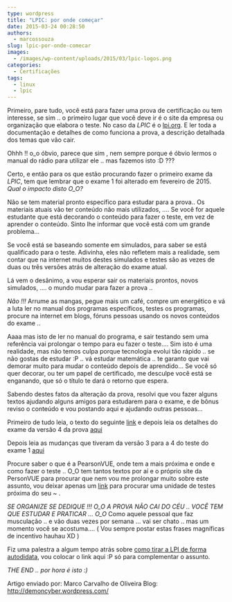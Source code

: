 ```yaml
---
type: wordpress
title: "LPIC: por onde começar"
date: 2015-03-24 00:28:50
authors:
  - marcossouza
slug: lpic-por-onde-comecar
images:
  - /images/wp-content/uploads/2015/03/lpic-logos.png
categories:
  - Certificações
tags:
  - linux
  - lpic
---
```


Primeiro, pare tudo, você está para fazer uma prova de certificação ou tem
interesse, se sim .. o primeiro lugar que você deve ir é o site da empresa
ou organização que elabora o teste. No caso da *LPIC* é o <a title="lpi" href="http://www.lpi.org/" target="_blank">lpi.org</a>. E ler toda a documentação e detalhes de como funciona a prova, a descrição detalhada dos temas que vão cair.

Ohhh !! o_o óbvio, parece que sim , nem sempre porque é óbvio lermos o manual do rádio para utilizar ele .. mas fazemos isto :D ???

Certo, e então para os que estão procurando fazer o primeiro exame da *LPIC*, tem que lembrar que o exame 1 foi alterado em fevereiro de 2015. *Qual o impacto disto O_O?*

Não se tem material pronto específico para estudar para a prova.. Os materiais atuais vão ter conteúdo não mais utilizados, …. Se você for aquele estudante que está decorando o conteúdo para fazer o teste, em vez de aprender o conteúdo. Sinto lhe informar que você está com um grande
problema…

Se você está se baseando somente em simulados, para saber se está qualificado para o teste. Adivinha, eles não refletem mais a realidade, sem contar que na internet muitos destes simulados e testes são as vezes de duas ou três versões atrás de alteração do exame atual.

Lá vem o desânimo, a vou esperar sair os materiais prontos, novos simulados, …. o mundo mudar para fazer a prova ..

*Não !!!* Arrume as mangas, pegue mais um café, compre um energético e vá a luta ler no manual dos programas específicos, testes os programas, procure na internet em blogs, fóruns pessoas usando os novos conteúdos do exame ..

Aaaa mas isto de ler no manual do programa, e sair testando sem uma referência vai prolongar o tempo para eu fazer o teste…. Sim isto é uma realidade, mas não temos culpa porque tecnologia evolui tão rápido .. se não gostas de estudar :P .. vá estudar matemática .. te garanto que vai
demorar muito para mudar o conteúdo depois de aprendido… Se você só quer decorar, ou ter um papel de certificado, me desculpe você está se enganando, que só o título te dará o retorno que espera.

Sabendo destes fatos da alteração da prova, resolvi que vou fazer alguns textos ajudando alguns amigos para estudarem para o exame, e de bônus reviso o conteúdo e vou postando aqui e ajudando outras pessoas…

Primeiro de tudo leia, o texto do seguinte <a href="https://www.lpi.org/certification/get-certified-lpi/lpic-1-linux-server-professional/" target="_blank">link</a> e depois leia os detalhes do exame da versão 4 da prova <a href="http://wiki.lpi.org/wiki/LPIC-1_Objectives_V4" target="_blank">aqui</a>

Depois leia as mudanças que tiveram da versão 3 para a 4 do teste do exame 1 <a href="http://wiki.lpi.org/wiki/LPIC1SummaryVersion3To4" target="_blank">aqui</a>

Procure saber o que é a PearsonVUE, onde tem a mais próxima e onde e como fazer o teste .. O_O tem tantos textos por aí e o próprio site da PersonVUE para procurar que nem vou me prolongar muito sobre este assunto, vou deixar apenas um <a href="http://www.pearsonvue.com/lpi/locate/" target="_blank">link</a> para procurar uma unidade de testes próxima do seu ~ .

*SE ORGANIZE SE DEDIQUE !!! O_O A PROVA NÃO CAI DO CÉU .. VOCÊ TEM QUE ESTUDAR E PRATICAR … O_O* Como aquele pessoal que faz musculação .. e vão duas vezes por semana … vai ser chato .. mas um momento você se acostuma…. ( Vou sempre postar estas frases magníficas de incentivo hauhau XD )

Fiz uma palestra a algum tempo atrás sobre <a href="http://pt.slideshare.net/demoncyber/lpi-autodidata-flisol-florianopolis" target="_blank">como tirar a LPI de forma autodidata</a>, vou colocar o link aqui :P só para complementar o assunto.

*THE END .. por hora é isto :)*

Artigo enviado por: Marco Carvalho de Oliveira
Blog: <a href="http://demoncyber.wordpress.com/" target="_blank">http://demoncyber.wordpress.com/</a>
